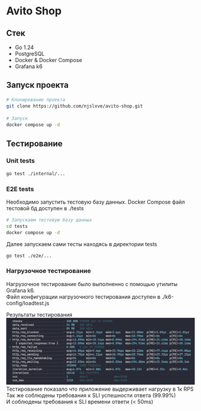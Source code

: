 # Avito Shop
## Стек
- Go 1.24
- PostgreSQL
- Docker & Docker Compose
- Grafana k6
## Запуск проекта
```bash
# Клонирование проекта
git clone https://github.com/njslxve/avito-shop.git

# Запуск
docker compose up -d
```
## Тестирование
### Unit tests
```bash
go test ./internal/...
```
### E2E tests
Необходимо запустить тестовую базу данных.
Docker Compose файл тестовой бд доступен в ./tests
```bash
# Запускаем тестовую базу данных
cd tests
docker compose up -d
```
Далее запускаем сами тесты находясь в директории tests
```bash
go test ./e2e/...
```
### Нагрузочное тестирование
Нагрузочное тестирование было выполненно с помощью утилиты Grafana k6. \
Файл конфигурации нагрузочного тестирования доступен в ./k6-config/loadtest.js

Результаты тестирования
![Результаты](./assets/load.png)
Тестирование показало что приложение выдерживает нагрузку в 1к RPS \
Так же соблюдены требования к SLI успешности ответа (99.99%) \
И соблюдены требования к SLI времени ответи (< 50ms)
